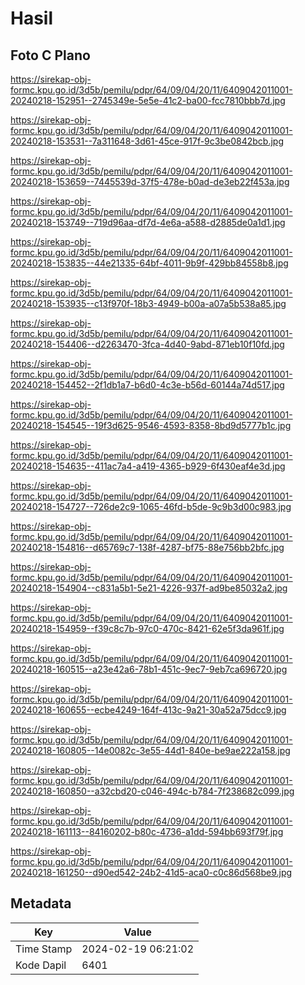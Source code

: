 # Hasil

## Foto C Plano

https://sirekap-obj-formc.kpu.go.id/3d5b/pemilu/pdpr/64/09/04/20/11/6409042011001-20240218-152951--2745349e-5e5e-41c2-ba00-fcc7810bbb7d.jpg

https://sirekap-obj-formc.kpu.go.id/3d5b/pemilu/pdpr/64/09/04/20/11/6409042011001-20240218-153531--7a311648-3d61-45ce-917f-9c3be0842bcb.jpg

https://sirekap-obj-formc.kpu.go.id/3d5b/pemilu/pdpr/64/09/04/20/11/6409042011001-20240218-153659--7445539d-37f5-478e-b0ad-de3eb22f453a.jpg

https://sirekap-obj-formc.kpu.go.id/3d5b/pemilu/pdpr/64/09/04/20/11/6409042011001-20240218-153749--719d96aa-df7d-4e6a-a588-d2885de0a1d1.jpg

https://sirekap-obj-formc.kpu.go.id/3d5b/pemilu/pdpr/64/09/04/20/11/6409042011001-20240218-153835--44e21335-64bf-4011-9b9f-429bb84558b8.jpg

https://sirekap-obj-formc.kpu.go.id/3d5b/pemilu/pdpr/64/09/04/20/11/6409042011001-20240218-153935--c13f970f-18b3-4949-b00a-a07a5b538a85.jpg

https://sirekap-obj-formc.kpu.go.id/3d5b/pemilu/pdpr/64/09/04/20/11/6409042011001-20240218-154406--d2263470-3fca-4d40-9abd-871eb10f10fd.jpg

https://sirekap-obj-formc.kpu.go.id/3d5b/pemilu/pdpr/64/09/04/20/11/6409042011001-20240218-154452--2f1db1a7-b6d0-4c3e-b56d-60144a74d517.jpg

https://sirekap-obj-formc.kpu.go.id/3d5b/pemilu/pdpr/64/09/04/20/11/6409042011001-20240218-154545--19f3d625-9546-4593-8358-8bd9d5777b1c.jpg

https://sirekap-obj-formc.kpu.go.id/3d5b/pemilu/pdpr/64/09/04/20/11/6409042011001-20240218-154635--411ac7a4-a419-4365-b929-6f430eaf4e3d.jpg

https://sirekap-obj-formc.kpu.go.id/3d5b/pemilu/pdpr/64/09/04/20/11/6409042011001-20240218-154727--726de2c9-1065-46fd-b5de-9c9b3d00c983.jpg

https://sirekap-obj-formc.kpu.go.id/3d5b/pemilu/pdpr/64/09/04/20/11/6409042011001-20240218-154816--d65769c7-138f-4287-bf75-88e756bb2bfc.jpg

https://sirekap-obj-formc.kpu.go.id/3d5b/pemilu/pdpr/64/09/04/20/11/6409042011001-20240218-154904--c831a5b1-5e21-4226-937f-ad9be85032a2.jpg

https://sirekap-obj-formc.kpu.go.id/3d5b/pemilu/pdpr/64/09/04/20/11/6409042011001-20240218-154959--f39c8c7b-97c0-470c-8421-62e5f3da961f.jpg

https://sirekap-obj-formc.kpu.go.id/3d5b/pemilu/pdpr/64/09/04/20/11/6409042011001-20240218-160515--a23e42a6-78b1-451c-9ec7-9eb7ca696720.jpg

https://sirekap-obj-formc.kpu.go.id/3d5b/pemilu/pdpr/64/09/04/20/11/6409042011001-20240218-160655--ecbe4249-164f-413c-9a21-30a52a75dcc9.jpg

https://sirekap-obj-formc.kpu.go.id/3d5b/pemilu/pdpr/64/09/04/20/11/6409042011001-20240218-160805--14e0082c-3e55-44d1-840e-be9ae222a158.jpg

https://sirekap-obj-formc.kpu.go.id/3d5b/pemilu/pdpr/64/09/04/20/11/6409042011001-20240218-160850--a32cbd20-c046-494c-b784-7f238682c099.jpg

https://sirekap-obj-formc.kpu.go.id/3d5b/pemilu/pdpr/64/09/04/20/11/6409042011001-20240218-161113--84160202-b80c-4736-a1dd-594bb693f79f.jpg

https://sirekap-obj-formc.kpu.go.id/3d5b/pemilu/pdpr/64/09/04/20/11/6409042011001-20240218-161250--d90ed542-24b2-41d5-aca0-c0c86d568be9.jpg


## Metadata

| Key        | Value               |
| ---------- | ------------------- |
| Time Stamp | 2024-02-19 06:21:02 |
| Kode Dapil | 6401                |



